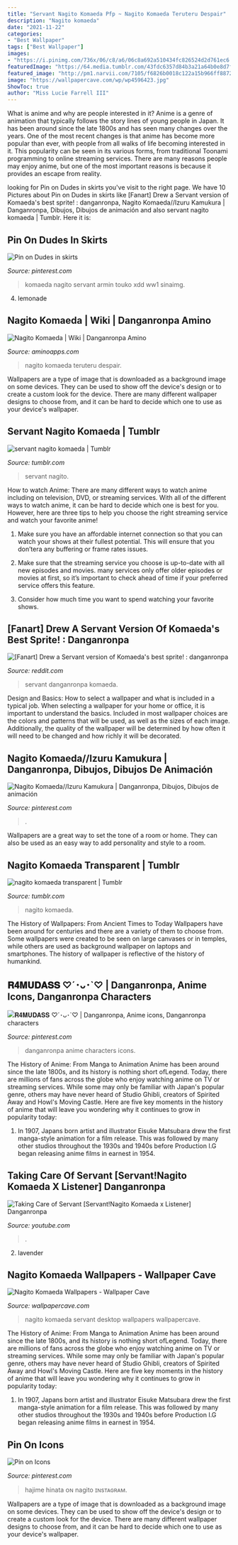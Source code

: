 ```yaml
---
title: "Servant Nagito Komaeda Pfp ~ Nagito Komaeda Teruteru Despair"
description: "Nagito komaeda"
date: "2021-11-22"
categories:
- "Best Wallpaper"
tags: ["Best Wallpaper"]
images:
- "https://i.pinimg.com/736x/06/c8/a6/06c8a692a510434fc826524d2d761ec6.jpg"
featuredImage: "https://64.media.tumblr.com/43fdc6357d84b3a21a64b0e8d7f21cd3/57219128ddf7824e-97/s1280x1920/cffc390e68e008986cd4985fbdf070da5845d6b5.png"
featured_image: "http://pm1.narvii.com/7105/f6826b0018c122a15b966ff8872464d4c994fb1br1-480-272v2_00.jpg"
image: "https://wallpapercave.com/wp/wp4596423.jpg"
ShowToc: true
author: "Miss Lucie Farrell III"
---
```



What is anime and why are people interested in it?
Anime is a genre of animation that typically follows the story lines of young people in Japan. It has been around since the late 1800s and has seen many changes over the years. One of the most recent changes is that anime has become more popular than ever, with people from all walks of life becoming interested in it. This popularity can be seen in its various forms, from traditional Toonami programming to online streaming services. There are many reasons people may enjoy anime, but one of the most important reasons is because it provides an escape from reality.

	

		
looking for Pin on Dudes in skirts you've visit to the right page. We have 10 Pictures about Pin on Dudes in skirts like [Fanart] Drew a Servant version of Komaeda&#039;s best sprite! : danganronpa, Nagito Komaeda//Izuru Kamukura | Danganronpa, Dibujos, Dibujos de animación and also servant nagito komaeda | Tumblr. Here it is:
		
    
## Pin On Dudes In Skirts

<img loading=lazy src="https://i.pinimg.com/originals/f3/10/25/f3102507568b27f6adc818f1337d9386.jpg" onerror="this.onerror=null;this.src='https://tse2.mm.bing.net/th?id=OIP.I4dwnehWRz5i3hPGwg9GWwHaKZ&amp;pid=15.1';" alt="Pin on Dudes in skirts">

_Source: pinterest.com_

>komaeda nagito servant armin touko xdd ww1 sinaimg. 

	

4. lemonade 

    
## Nagito Komaeda | Wiki | Danganronpa Amino

<img loading=lazy src="http://pm1.narvii.com/7105/f6826b0018c122a15b966ff8872464d4c994fb1br1-480-272v2_00.jpg" onerror="this.onerror=null;this.src='https://tse2.mm.bing.net/th?id=OIP.-upcmQebWz2TiBukiQvIMwHaEM&amp;pid=15.1';" alt="Nagito Komaeda | Wiki | Danganronpa Amino">

_Source: aminoapps.com_

>nagito komaeda teruteru despair. 

	

Wallpapers are a type of image that is downloaded as a background image on some devices. They can be used to show off the device's design or to create a custom look for the device. There are many different wallpaper designs to choose from, and it can be hard to decide which one to use as your device's wallpaper.

    
## Servant Nagito Komaeda | Tumblr

<img loading=lazy src="https://64.media.tumblr.com/43fdc6357d84b3a21a64b0e8d7f21cd3/57219128ddf7824e-97/s1280x1920/cffc390e68e008986cd4985fbdf070da5845d6b5.png" onerror="this.onerror=null;this.src='https://tse4.mm.bing.net/th?id=OIP.1ilqLLchqOyYnLRzkrilkwHaEK&amp;pid=15.1';" alt="servant nagito komaeda | Tumblr">

_Source: tumblr.com_

>servant nagito. 

	

How to watch Anime: There are many different ways to watch anime including on television, DVD, or streaming services.
With all of the different ways to watch anime, it can be hard to decide which one is best for you. However, here are three tips to help you choose the right streaming service and watch your favorite anime!
1. Make sure you have an affordable internet connection so that you can watch your shows at their fullest potential. This will ensure that you don’tera any buffering or frame rates issues.

2. Make sure that the streaming service you choose is up-to-date with all new episodes and movies. many services only offer older episodes or movies at first, so it’s important to check ahead of time if your preferred service offers this feature.

3. Consider how much time you want to spend watching your favorite shows.

    
## [Fanart] Drew A Servant Version Of Komaeda&#039;s Best Sprite! : Danganronpa

<img loading=lazy src="https://preview.redd.it/n0o1xekqyxs21.png?auto=webp&amp;s=de2d8c8c4bb1566e9c7b544d970fb2b556cd58f1" onerror="this.onerror=null;this.src='https://tse2.mm.bing.net/th?id=OIP.Btp13fOu83NriwGBGvnPJAHaIA&amp;pid=15.1';" alt="[Fanart] Drew a Servant version of Komaeda&#039;s best sprite! : danganronpa">

_Source: reddit.com_

>servant danganronpa komaeda. 

	

Design and Basics: How to select a wallpaper and what is included in a typical job.
When selecting a wallpaper for your home or office, it is important to understand the basics. Included in most wallpaper choices are the colors and patterns that will be used, as well as the sizes of each image. Additionally, the quality of the wallpaper will be determined by how often it will need to be changed and how richly it will be decorated.

    
## Nagito Komaeda//Izuru Kamukura | Danganronpa, Dibujos, Dibujos De Animación

<img loading=lazy src="https://i.pinimg.com/736x/eb/64/4c/eb644c3dc6c7d61351b5c9110830db01--izuru-nagito-hajime-x-nagito.jpg" onerror="this.onerror=null;this.src='https://tse1.mm.bing.net/th?id=OIP.nkBltMHbnvF2FLC1vxpHfwHaLc&amp;pid=15.1';" alt="Nagito Komaeda//Izuru Kamukura | Danganronpa, Dibujos, Dibujos de animación">

_Source: pinterest.com_

>. 

	

Wallpapers are a great way to set the tone of a room or home. They can also be used as an easy way to add personality and style to a room.

    
## Nagito Komaeda Transparent | Tumblr

<img loading=lazy src="https://64.media.tumblr.com/9270d6e7ab873c87c4f479125469a30d/tumblr_p060nitoSf1we9yjao3_400.png" onerror="this.onerror=null;this.src='https://tse3.mm.bing.net/th?id=OIP.e-tgr8zWnp6ucv1zS4HOCQAAAA&amp;pid=15.1';" alt="nagito komaeda transparent | Tumblr">

_Source: tumblr.com_

>nagito komaeda. 

	

The History of Wallpapers: From Ancient Times to Today
Wallpapers have been around for centuries and there are a variety of them to choose from. Some wallpapers were created to be seen on large canvases or in temples, while others are used as background wallpaper on laptops and smartphones. The history of wallpaper is reflective of the history of humankind.

    
## 𝐑𝟒𝐌𝐔𝐃𝐀𝐒𝐒 ♡´･ᴗ･`♡ | Danganronpa, Anime Icons, Danganronpa Characters

<img loading=lazy src="https://i.pinimg.com/736x/8a/34/fb/8a34fb46ec38acb459891c98bf61daa9.jpg" onerror="this.onerror=null;this.src='https://tse3.mm.bing.net/th?id=OIP.fmyGI0C4vBV-lJothI5mVgHaHa&amp;pid=15.1';" alt="𝐑𝟒𝐌𝐔𝐃𝐀𝐒𝐒 ♡´･ᴗ･`♡ | Danganronpa, Anime icons, Danganronpa characters">

_Source: pinterest.com_

>danganronpa anime characters icons. 

	

The History of Anime: From Manga to Animation
Anime has been around since the late 1800s, and its history is nothing short ofLegend. Today, there are millions of fans across the globe who enjoy watching anime on TV or streaming services. While some may only be familiar with Japan's popular genre, others may have never heard of Studio Ghibli, creators of Spirited Away and Howl's Moving Castle. Here are five key moments in the history of anime that will leave you wondering why it continues to grow in popularity today:
1) In 1907, Japans born artist and illustrator Eisuke Matsubara drew the first manga-style animation for a film release. This was followed by many other studios throughout the 1930s and 1940s before Production I.G began releasing anime films in earnest in 1954.

    
## Taking Care Of Servant [Servant!Nagito Komaeda X Listener] Danganronpa

<img loading=lazy src="https://i.ytimg.com/vi/fK_kpGtLIiM/hqdefault.jpg" onerror="this.onerror=null;this.src='https://tse3.mm.bing.net/th?id=OIP.bXVLonCS6efVSZYTN5KcHAHaFj&amp;pid=15.1';" alt="Taking Care of Servant [Servant!Nagito Komaeda x Listener] Danganronpa">

_Source: youtube.com_

>. 

	

2. lavender 

    
## Nagito Komaeda Wallpapers - Wallpaper Cave

<img loading=lazy src="https://wallpapercave.com/wp/wp4596423.jpg" onerror="this.onerror=null;this.src='https://tse4.mm.bing.net/th?id=OIP.yiFqmsaB_eG7s6yJkIskdgHaEK&amp;pid=15.1';" alt="Nagito Komaeda Wallpapers - Wallpaper Cave">

_Source: wallpapercave.com_

>nagito komaeda servant desktop wallpapers wallpapercave. 

	

The History of Anime: From Manga to Animation
Anime has been around since the late 1800s, and its history is nothing short ofLegend. Today, there are millions of fans across the globe who enjoy watching anime on TV or streaming services. While some may only be familiar with Japan's popular genre, others may have never heard of Studio Ghibli, creators of Spirited Away and Howl's Moving Castle. Here are five key moments in the history of anime that will leave you wondering why it continues to grow in popularity today:
1) In 1907, Japans born artist and illustrator Eisuke Matsubara drew the first manga-style animation for a film release. This was followed by many other studios throughout the 1930s and 1940s before Production I.G began releasing anime films in earnest in 1954.

    
## Pin On Icons

<img loading=lazy src="https://i.pinimg.com/736x/06/c8/a6/06c8a692a510434fc826524d2d761ec6.jpg" onerror="this.onerror=null;this.src='https://tse2.mm.bing.net/th?id=OIP.dyRrq0bTp_URAZyVNaszhwHaHa&amp;pid=15.1';" alt="Pin on Icons">

_Source: pinterest.com_

>hajime hinata ᴏɴ nagito ɪɴsᴛᴀɢʀᴀᴍ. 

	

Wallpapers are a type of image that is downloaded as a background image on some devices. They can be used to show off the device's design or to create a custom look for the device. There are many different wallpaper designs to choose from, and it can be hard to decide which one to use as your device's wallpaper.

